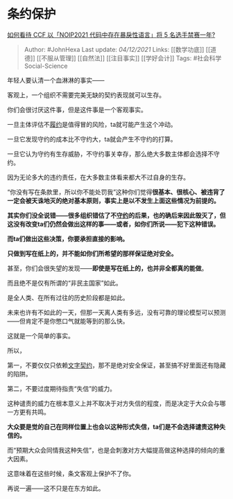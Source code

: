 # 条约保护
[如何看待 CCF 以「NOIP2021 代码中存在暴戾性语言」将 5 名选手禁赛一年?](https://www.zhihu.com/question/503464471/answer/2255501537)

> Author: #JohnHexa 
Last update: *04/12/2021* 
Links: [[数学功底]] [[道德]] [[不服从管理]] [[自然法]] [[注目事实]] [[学好会计]] 
Tags: #社会科学Social-Science 

年轻人要认清一个血淋淋的事实——

客观上，一个组织不需要完美无缺的契约表现就可以生存。

你们会很讨厌这件事，但是这件事是一个客观事实。

一旦主体评估不[履约](https://www.zhihu.com/search?q=%E5%B1%A5%E7%BA%A6&search_source=Entity&hybrid_search_source=Entity&hybrid_search_extra=%7B%22sourceType%22%3A%22answer%22%2C%22sourceId%22%3A2255501537%7D)是值得冒的风险，ta就可能产生这个冲动。

一旦它发现守约的成本比不守约大，ta就会产生不守约的打算。

一旦它认为守约有生存威胁，不守约事关幸存，那么绝大多数主体都会选择不守约。

因为无论多大的违约责任，在大多数主体看来都大不过自身的生存。

“你没有写在条款里，所以你不能处罚我”这种你们觉得**很基本、很核心、被违背了一定会被天诛地灭的绝对基本原则，事实上是以不发生上面这些情况为前提的。**

**其实你们没全说错——很多组织错估了不[守约](https://www.zhihu.com/search?q=%E5%AE%88%E7%BA%A6&search_source=Entity&hybrid_search_source=Entity&hybrid_search_extra=%7B%22sourceType%22%3A%22answer%22%2C%22sourceId%22%3A2255501537%7D)的后果，也的确后来因此毁灭了，但这没有改变ta们仍然会做出这样的事——或者，如你们所说——犯下这种错误。**

**而ta们做出这些决策，你要承担直接的影响。**

**只做到写在纸上的，并不能如你们所希望的那样保证绝对安全。**

甚至，你们会很失望的发现——**即使是写在纸上的，也并非全都真的能做**。

而且绝不是仅有所谓的“非民主国家”如此。

是全人类、在所有过往的历史阶段都是如此。

未来也许有不如此的一天，但那一天离人类有多远，没有可靠的理论模型可以预测——但肯定不是你憋口气就能等到的那么快。

这就是一个简单的事实。

所以，

第一，不要仅仅只依赖[文字契约](https://www.zhihu.com/search?q=%E6%96%87%E5%AD%97%E5%A5%91%E7%BA%A6&search_source=Entity&hybrid_search_source=Entity&hybrid_search_extra=%7B%22sourceType%22%3A%22answer%22%2C%22sourceId%22%3A2255501537%7D)，那不是绝对安全保证，甚至搞不好里面还有隐藏的陷阱。

第二，不要过度期待指责“失信”的威力。

这种谴责的威力在根本意义上并不取决于对方失信的程度，而是决定于大众会与哪一方更有共鸣。

**大众要是觉的自己在同样位置上也会以这种形式失信，ta们是不会选择谴责这种失信的。**

而“预期大众会同情我这种失信”，也是会刺激对方大幅提高做这种选择的倾向的重大因素。

这意味着在这些时候，条文客观上保护不了你。

再说一遍——这不只是在东方如此。